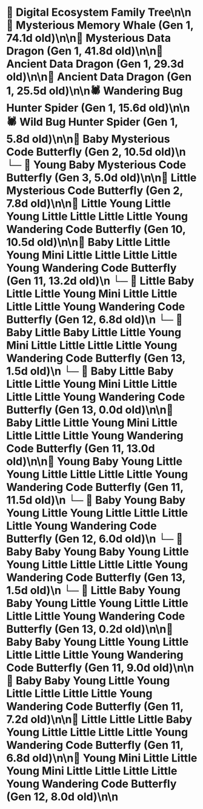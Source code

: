# 🌳 Digital Ecosystem Family Tree\n\n🐋 Mysterious Memory Whale (Gen 1, 74.1d old)\n\n🐉 Mysterious Data Dragon (Gen 1, 41.8d old)\n\n🐉 Ancient Data Dragon (Gen 1, 29.3d old)\n\n🐉 Ancient Data Dragon (Gen 1, 25.5d old)\n\n🕷️ Wandering Bug Hunter Spider (Gen 1, 15.6d old)\n\n🕷️ Wild Bug Hunter Spider (Gen 1, 5.8d old)\n\n🦋 Baby Mysterious Code Butterfly (Gen 2, 10.5d old)\n  └─ 🦋 Young Baby Mysterious Code Butterfly (Gen 3, 5.0d old)\n\n🦋 Little Mysterious Code Butterfly (Gen 2, 7.8d old)\n\n🦋 Little Young Little Young Little Little Little Little Young Wandering Code Butterfly (Gen 10, 10.5d old)\n\n🦋 Baby Little Little Young Mini Little Little Little Little Young Wandering Code Butterfly (Gen 11, 13.2d old)\n  └─ 🦋 Little Baby Little Little Young Mini Little Little Little Little Young Wandering Code Butterfly (Gen 12, 6.8d old)\n    └─ 🦋 Baby Little Baby Little Little Young Mini Little Little Little Little Young Wandering Code Butterfly (Gen 13, 1.5d old)\n    └─ 🦋 Baby Little Baby Little Little Young Mini Little Little Little Little Young Wandering Code Butterfly (Gen 13, 0.0d old)\n\n🦋 Baby Little Little Young Mini Little Little Little Little Young Wandering Code Butterfly (Gen 11, 13.0d old)\n\n🦋 Young Baby Young Little Young Little Little Little Little Young Wandering Code Butterfly (Gen 11, 11.5d old)\n  └─ 🦋 Baby Young Baby Young Little Young Little Little Little Little Young Wandering Code Butterfly (Gen 12, 6.0d old)\n    └─ 🦋 Baby Baby Young Baby Young Little Young Little Little Little Little Young Wandering Code Butterfly (Gen 13, 1.5d old)\n    └─ 🦋 Little Baby Young Baby Young Little Young Little Little Little Little Young Wandering Code Butterfly (Gen 13, 0.2d old)\n\n🦋 Baby Baby Young Little Young Little Little Little Little Young Wandering Code Butterfly (Gen 11, 9.0d old)\n\n🦋 Baby Baby Young Little Young Little Little Little Little Young Wandering Code Butterfly (Gen 11, 7.2d old)\n\n🦋 Little Little Little Baby Young Little Little Little Little Young Wandering Code Butterfly (Gen 11, 6.8d old)\n\n🦋 Young Mini Little Little Young Mini Little Little Little Little Young Wandering Code Butterfly (Gen 12, 8.0d old)\n\n